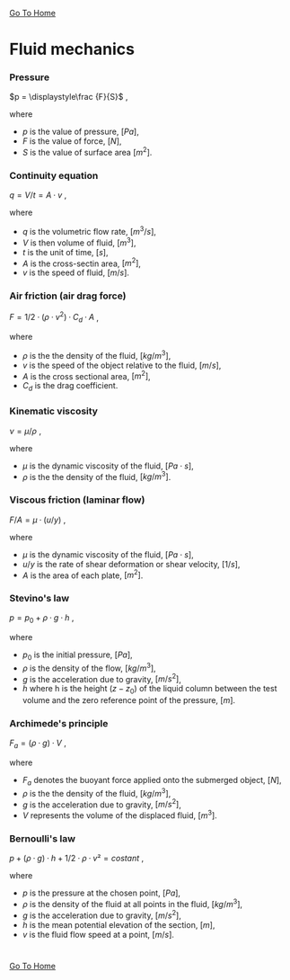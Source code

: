[Go To Home](../README.md)

# Fluid mechanics

### Pressure

$p = \displaystyle\frac {F}{S}$ ,

where

- $p$ is the value of pressure, $[Pa]$,
- $F$ is the value of force, $[N]$,
- $S$ is the value of surface area $[m^2]$.

### Continuity equation

$q = V/t=A·v$ ,

where

- $q$ is the volumetric flow rate, $[m^3/s]$,
- $V$ is then volume of fluid, $[m^3]$,
- $t$ is the unit of time, $[s]$,
- $A$ is the cross-sectin area, $[m^2]$,
- $v$ is the speed of fluid, $[m/s]$.

###  Air friction (air drag force)

$F = 1/2·(ρ·v^2)·C_d·A$ ,

where 

- $ρ$ is the the density of the fluid, $[kg/m^3]$,
- $v$ is the speed of the object relative to the fluid, $[m/s]$,
- $A$ is the cross sectional area, $[m^2]$,
- $C_d$ is the drag coefficient.

### Kinematic viscosity

$ν = μ/ρ$ ,

where

- $μ$ is the dynamic viscosity of the fluid, $[Pa⋅s]$,
- $ρ$ is the the density of the fluid, $[kg/m^3]$.

### Viscous friction (laminar flow)

$F/A = μ·(u/y)$ ,

where 

- $μ$ is the dynamic viscosity of the fluid, $[Pa⋅s]$,
- $u/y$ is the rate of shear deformation or shear velocity, $[1/s]$,
- $A$ is the area of each plate, $[m^2]$.

### Stevino's law

$p = p_0 + ρ·g·h$ ,

where

- $p_0$ is the initial pressure, $[Pa]$,
- $ρ$ is the density of the flow, $[kg/m^3]$,
- $g$ is the acceleration due to gravity, $[m/s^2]$,
- $h$ where h is the height $(z − z_0)$ of the liquid column between the test volume and the zero reference point of the pressure, $[m]$. 

### Archimede's principle

$F_a = (ρ·g)·V$ ,

where

- $F_a$ denotes the buoyant force applied onto the submerged object, $[N]$,
- $ρ$ is the the density of the fluid, $[kg/m^3]$,
- $g$ is the acceleration due to gravity, $[m/s^2]$,
- $V$ represents the volume of the displaced fluid, $[m^3]$.

### Bernoulli's law

$p + (ρ·g)·h + 1/2·ρ·v² = costant$ ,

where 

- $p$ is the pressure at the chosen point, $[Pa]$,
- $ρ$ is the density of the fluid at all points in the fluid, $[kg/m^3]$,
- $g$ is the acceleration due to gravity, $[m/s^2]$,
- $h$ is the mean potential elevation of the section, $[m]$,
- $v$ is the fluid flow speed at a point, $[m/s]$.

#
[Go To Home](../README.md)